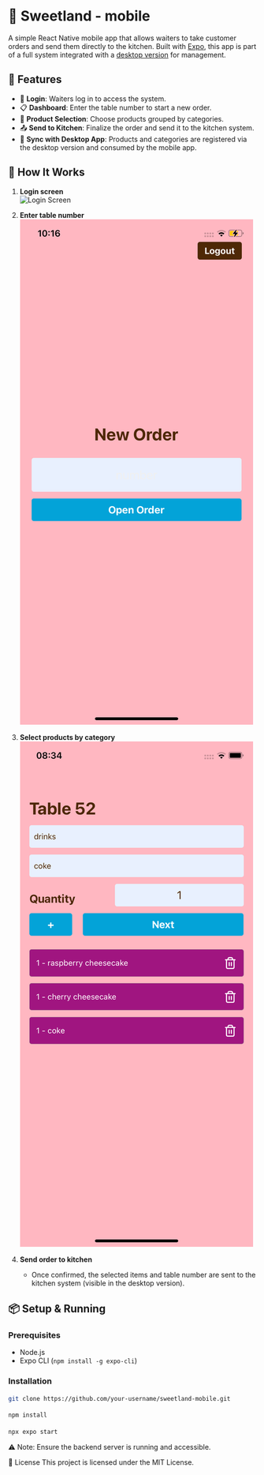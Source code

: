# 📱 Sweetland - mobile

A simple React Native mobile app that allows waiters to take customer orders and send them directly to the kitchen. Built with [Expo](https://expo.dev/), this app is part of a full system integrated with a [desktop version](https://github.com/grc-softdev/sweetland-client/tree/main) for management.

## 📱 Features

- 🔐 **Login**: Waiters log in to access the system.
- 📋 **Dashboard**: Enter the table number to start a new order.
- 🧾 **Product Selection**: Choose products grouped by categories.
- 📤 **Send to Kitchen**: Finalize the order and send it to the kitchen system.
- 🔄 **Sync with Desktop App**: Products and categories are registered via the desktop version and consumed by the mobile app.

## 🧪 How It Works

1. **Login screen**  
   ![Login Screen](./assets/sweetland.png)

2. **Enter table number**  
   ![Table Number Screen](./assets/openOrder.png)

3. **Select products by category**  
   ![Selected Items](./assets/itemsOrder.png)

4. **Send order to kitchen**  
   - Once confirmed, the selected items and table number are sent to the kitchen system (visible in the desktop version).

## 📦 Setup & Running

### Prerequisites

- Node.js
- Expo CLI (`npm install -g expo-cli`)

### Installation

```bash
git clone https://github.com/your-username/sweetland-mobile.git

npm install

npx expo start
```

⚠️ Note: Ensure the backend server is running and accessible.

🧾 License
This project is licensed under the MIT License.

